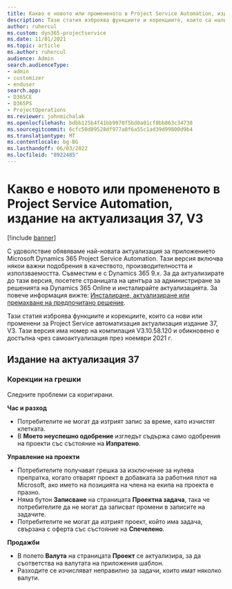```yaml
---
title: Какво е новото или промененото в Project Service Automation, издание на актуализация 37, V3
description: Тази статия изброява функциите и корекциите, които са налични в Microsoft Dynamics 365 Project Service Automation актуализация издание 37, V3.
author: ruhercul
ms.custom: dyn365-projectservice
ms.date: 11/01/2021
ms.topic: article
ms.author: ruhercul
audience: Admin
search.audienceType:
- admin
- customizer
- enduser
search.app:
- D365CE
- D365PS
- ProjectOperations
ms.reviewer: johnmichalak
ms.openlocfilehash: bdbb125b4f41bb9970f5bd8a01cf0bb863c34738
ms.sourcegitcommit: 6cfc50d89528df977a8f6a55c1ad39d99800d9b4
ms.translationtype: MT
ms.contentlocale: bg-BG
ms.lasthandoff: 06/03/2022
ms.locfileid: "8922485"
---
```

# <a name="whats-new-or-changed-in-project-service-automation-update-release-37-v3"></a>Какво е новото или промененото в Project Service Automation, издание на актуализация 37, V3

[!include [banner](../includes/psa-now-project-operations.md)]

С удоволствие обявяваме най-новата актуализация за приложението Microsoft Dynamics 365 Project Service Automation. Тази версия включва някои важни подобрения в качеството, производителността и използваемостта. Съвместим е с Dynamics 365 9.x. За да актуализирате до тази версия, посетете страницата на центъра за администриране за решенията на Dynamics 365 Online и инсталирайте актуализацията. За повече информация вижте: [Инсталиране, актуализиране или премахване на предпочитано решение](/power-platform/admin/install-remove-preferred-solution).

Тази статия изброява функциите и корекциите, които са нови или променени за Project Service автоматизация актуализация издание 37, V3. Тази версия има номер на компилация V3.10.58.120 и обикновено е достъпна чрез самоактуализация през ноември 2021 г.

## <a name="update-release-37"></a>Издание на актуализация 37

### <a name="bug-fixes"></a>Корекции на грешки

Следните проблеми са коригирани.

**Час и разход**
- Потребителите не могат да изтрият запис за време, като изчистят клетката.
- В **Моето неуспешно одобрение** изгледът съдържа само одобрения на проекти със състояние на **Изпратено**.

**Управление на проекти**
- Потребителите получават грешка за изключение за нулева препратка, когато отварят проект в добавката за работния плот на Microsoft, ако името на позицията на члена на екипа на проекта е празно.
- Няма бутон **Записване** на страницата **Проектна задача**, така че потребителите да не могат да записват промени в записите на задачите.
- Потребителите не могат да изтрият проект, който има задача, свързана с оферта със състояние на **Спечелено**.

**Продажби**
- В полето **Валута** на страницата **Проект** се актуализира, за да съответства на валутата на приложения шаблон.
- Разходите се изчисляват неправилно за задачи, които имат няколко валути.
